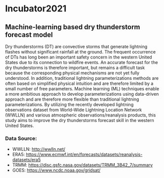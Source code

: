 # Incubator2021

## Machine-learning based dry thunderstorm forecast model
Dry thunderstorms (DT) are convective storms that generate lightning flashes without significant rainfall at the ground. The frequent occurrence of DTs has long been an important safety concern in the western United States due to its connection to wildfire events. An accurate forecast for the dry thunderstorms is therefore important, but remains a difficult task because the corresponding physical mechanisms are not yet fully understood. In addition, traditional lightning parameterizations methods are often based on simplified physical intuition and are therefore limited by a small number of free parameters. Machine learning (ML) techniques enable a more ambitious approach to develop parameterizations using data-driven approach and are therefore more flexible than traditional lightning parameterizations. By utilizing the recently developed lightning observations dataset from World-Wide Lightning Location Network (WWLLN) and various atmospheric observations/reanalysis products, this study aims to improve the dry thunderstorms forecast skill in the western United States.

### Data Source:
- WWLLN: http://wwlln.net/
- ERA5: https://www.ecmwf.int/en/forecasts/datasets/reanalysis-datasets/era5
- TRMM: https://disc.gsfc.nasa.gov/datasets/TRMM_3B42_7/summary
- GOES: https://www.ncdc.noaa.gov/gridsat/


